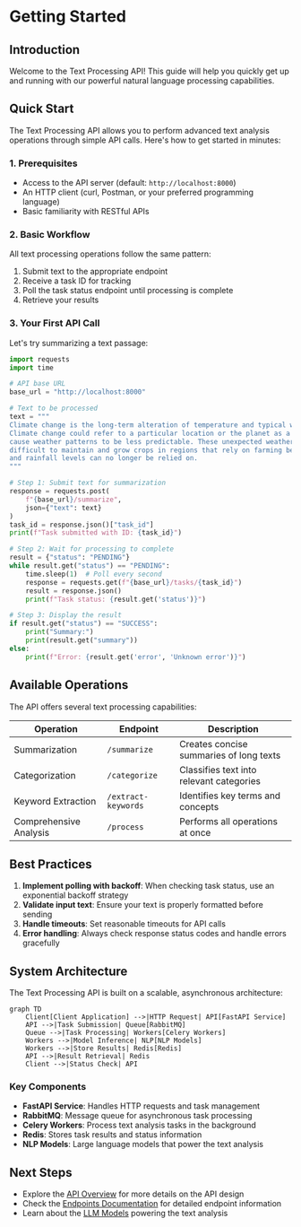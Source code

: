 # Getting Started

## Introduction

Welcome to the Text Processing API! This guide will help you quickly get up and running with our powerful natural language processing capabilities.

## Quick Start

The Text Processing API allows you to perform advanced text analysis operations through simple API calls. Here's how to get started in minutes:

### 1. Prerequisites

- Access to the API server (default: `http://localhost:8000`)
- An HTTP client (curl, Postman, or your preferred programming language)
- Basic familiarity with RESTful APIs

### 2. Basic Workflow

All text processing operations follow the same pattern:

1. Submit text to the appropriate endpoint
2. Receive a task ID for tracking
3. Poll the task status endpoint until processing is complete
4. Retrieve your results

### 3. Your First API Call

Let's try summarizing a text passage:

```python
import requests
import time

# API base URL
base_url = "http://localhost:8000"

# Text to be processed
text = """
Climate change is the long-term alteration of temperature and typical weather patterns in a place. 
Climate change could refer to a particular location or the planet as a whole. Climate change may 
cause weather patterns to be less predictable. These unexpected weather patterns can make it 
difficult to maintain and grow crops in regions that rely on farming because expected temperature 
and rainfall levels can no longer be relied on.
"""

# Step 1: Submit text for summarization
response = requests.post(
    f"{base_url}/summarize",
    json={"text": text}
)
task_id = response.json()["task_id"]
print(f"Task submitted with ID: {task_id}")

# Step 2: Wait for processing to complete
result = {"status": "PENDING"}
while result.get("status") == "PENDING":
    time.sleep(1)  # Poll every second
    response = requests.get(f"{base_url}/tasks/{task_id}")
    result = response.json()
    print(f"Task status: {result.get('status')}")

# Step 3: Display the result
if result.get("status") == "SUCCESS":
    print("Summary:")
    print(result.get("summary"))
else:
    print(f"Error: {result.get('error', 'Unknown error')}")
```

## Available Operations

The API offers several text processing capabilities:

| Operation | Endpoint | Description |
|-----------|----------|-------------|
| Summarization | `/summarize` | Creates concise summaries of long texts |
| Categorization | `/categorize` | Classifies text into relevant categories |
| Keyword Extraction | `/extract-keywords` | Identifies key terms and concepts |
| Comprehensive Analysis | `/process` | Performs all operations at once |

## Best Practices

1. **Implement polling with backoff**: When checking task status, use an exponential backoff strategy
2. **Validate input text**: Ensure your text is properly formatted before sending
3. **Handle timeouts**: Set reasonable timeouts for API calls
4. **Error handling**: Always check response status codes and handle errors gracefully

## System Architecture

The Text Processing API is built on a scalable, asynchronous architecture:

```mermaid
graph TD
    Client[Client Application] -->|HTTP Request| API[FastAPI Service]
    API -->|Task Submission| Queue[RabbitMQ]
    Queue -->|Task Processing| Workers[Celery Workers]
    Workers -->|Model Inference| NLP[NLP Models]
    Workers -->|Store Results| Redis[Redis]
    API -->|Result Retrieval| Redis
    Client -->|Status Check| API
```

### Key Components

- **FastAPI Service**: Handles HTTP requests and task management
- **RabbitMQ**: Message queue for asynchronous task processing
- **Celery Workers**: Process text analysis tasks in the background
- **Redis**: Stores task results and status information
- **NLP Models**: Large language models that power the text analysis



## Next Steps

- Explore the [API Overview](api/overview.md) for more details on the API design
- Check the [Endpoints Documentation](api/endpoints.md) for detailed endpoint information
- Learn about the [LLM Models](llm-models.md) powering the text analysis
